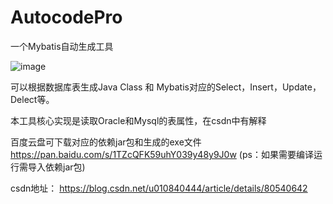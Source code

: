 # AutocodePro
一个Mybatis自动生成工具

![image](https://img-blog.csdn.net/20180601172657571)

可以根据数据库表生成Java Class 和 Mybatis对应的Select，Insert，Update，Delect等。

本工具核心实现是读取Oracle和Mysql的表属性，在csdn中有解释

百度云盘可下载对应的依赖jar包和生成的exe文件 https://pan.baidu.com/s/1TZcQFK59uhY039y48y9J0w
(ps：如果需要编译运行需导入依赖jar包)

csdn地址： https://blog.csdn.net/u010840444/article/details/80540642
